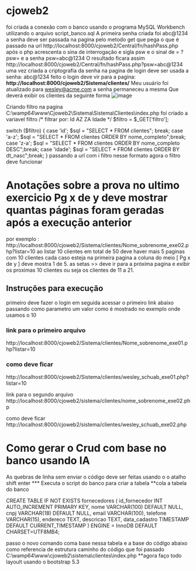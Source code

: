 # cjoweb2
foi criada a conexão com o banco usando o programa MySQL Workbench utilizando o arquivo script_banco.sql
A primeira senha criada foi abc@1234
a senha deve ser passada na pagina pelo metodo get que pega o que é passado na url 
http://localhost:8000/cjoweb2/Central/fn/hashPass.php
após o php acrescenta o sina de interrogação e sigla psw e o sinal de =  ?psw= e a senha psw=abc@1234
O resultado ficara assim
http://localhost:8000/cjoweb2/Central/fn/hashPass.php?psw=abc@1234
uma vez criada a criptografia da senha na pagina de login deve ser usada a senha: abc@1234
feito o login deve vir para a pagina: **http://localhost:8000/cjoweb2/Sistema/clientes/**
Meu usuário foi atualizado para wesley@acme.com a senha permaneceu a mesma
Que deverá exibir os clientes da seguinte forma
![image](https://github.com/user-attachments/assets/2446562b-6bd8-4fe8-975e-3746fe77595c)

Criando filtro
na pagina C:\wamp64\www\Cjoweb2\Sistema\Sistema\Clientes\index.php
foi criado a variavel filtro
/*
filtrar por:
Id
AZ
ZA
Idade
*/
$filtro =  $_GET['filtro'];

switch ($filtro) {
    case 'id'; 
        $sql = "SELECT * FROM clientes"; break;
    case 'a-z'; 
        $sql = "SELECT * FROM clientes ORDER BY nome_completo";break;
    case 'z-a';
         $sql = "SELECT * FROM clientes ORDER BY nome_completo DESC";break;
    case 'idade';
        $sql = "SELECT * FROM clientes ORDER BY dt_nasc";break;
}
passando a url com i filtro nesse formato agora o filtro deve funcionar

# Anotações sobre a prova no ultimo exercicio Pg x de y deve mostrar quantas páginas foram geradas após a execução anterior
por exemplo :
http://localhost:8000/cjoweb2/Sistema/clientes/Nome_sobrenome_exe02.php?listar=10
ao listar 10 clientes em total de 50 deve haver mais 5 paginas com 10 clientes cada caso esteja na primeira pagina a coluna do meio 
[ Pg x de y ] deve mostra 1 de 5.
as setas >> deve ir para a próxima pagina e exibir os proximas 10 clientes ou seja os clientes de 11 a 21.

## Instruções para execução
primeiro deve fazer o login em seguida acessar o primeiro link abaixo passando como parametro um valor como é mostrado no exemplo onde usamos o 10
### link para o primeiro arquivo
http://localhost:8000/cjoweb2/Sistema/clientes/Nome_sobrenome_exe01.php?listar=10

### como deve ficar
http://localhost:8000/cjoweb2/Sistema/clientes/wesley_schuab_exe01.php?listar=10

link para o segundo arquivo
http://localhost:8000/cjoweb2/sistema/clientes/nome_sobrenome_exe02.php

como deve ficar
http://localhost:8000/cjoweb2/sistema/clientes/wesley_schuab_exe02.php

# Como gerar o Crud com base no banco usando IA

As quebras de linha sem enviar o código deve ser feitas usando o o atalho  shift enter 
*** Executa o script do banco para criar a tabela
**cola a tabela do banco 

CREATE TABLE IF NOT EXISTS fornecedores (
    id_fornecedor INT AUTO_INCREMENT PRIMARY KEY,
    nome VARCHAR(100) DEFAULT NULL,
    cnpj VARCHAR(18) DEFAULT NULL,
    email VARCHAR(100),
    telefone VARCHAR(15),
    endereco TEXT,
    descricao TEXT,
    data_cadastro TIMESTAMP DEFAULT CURRENT_TIMESTAMP
) ENGINE = InnoDB DEFAULT CHARSET=UTF8MB4;

passo o novo comando
coma base nessa tabela e a base do código abaixo como referencia de estrutura 
caminho do código que foi passado
C:\wamp64\www\cjoweb2\sistema\clientes\index.php
**agora faço todo layoult usando o bootstrap 5.3 
